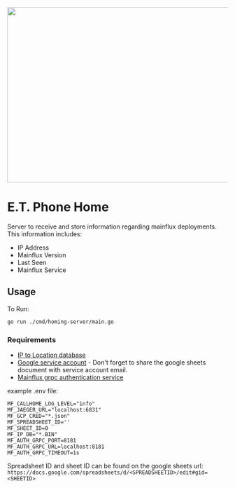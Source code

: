 <img src="https://wtop.com/wp-content/uploads/2019/07/AP_100073447735.jpg" width="600" height="400" />

# E.T. Phone Home

Server to receive and store information regarding mainflux deployments. This information includes:

- IP Address
- Mainflux Version
- Last Seen
- Mainflux Service

## Usage
To Run:

```bash
go run ./cmd/homing-server/main.go
```


### Requirements
- [IP to Location database](https://lite.ip2location.com/)
- [Google service account](https://developers.google.com/identity/protocols/oauth2/service-account) - Don't forget to share the google sheets document with service account email.
- [Mainflux grpc authentication service](https://github.com/mainflux/mainflux/tree/master/auth)

example .env file:
```
MF_CALLHOME_LOG_LEVEL="info"
MF_JAEGER_URL="localhost:6831"
MF_GCP_CRED="*.json"
MF_SPREADSHEET_ID=''
MF_SHEET_ID=0
MF_IP_DB="*.BIN"
MF_AUTH_GRPC_PORT=8181
MF_AUTH_GRPC_URL=localhost:8181
MF_AUTH_GRPC_TIMEOUT=1s
```

Spreadsheet ID and sheet ID can be found on the google sheets url: 
`https://docs.google.com/spreadsheets/d/<SPREADSHEETID>/edit#gid=<SHEETID>`